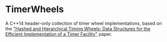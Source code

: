 # TimerWheels

A C++14 header-only collection of timer wheel implementations, based on the ["Hashed and Hierarchical Timing Wheels: Data Structures for the Efficient Implementation of a Timer Facility"](http://www.cs.columbia.edu/~nahum/w6998/papers/sosp87-timing-wheels.pdf) paper.
